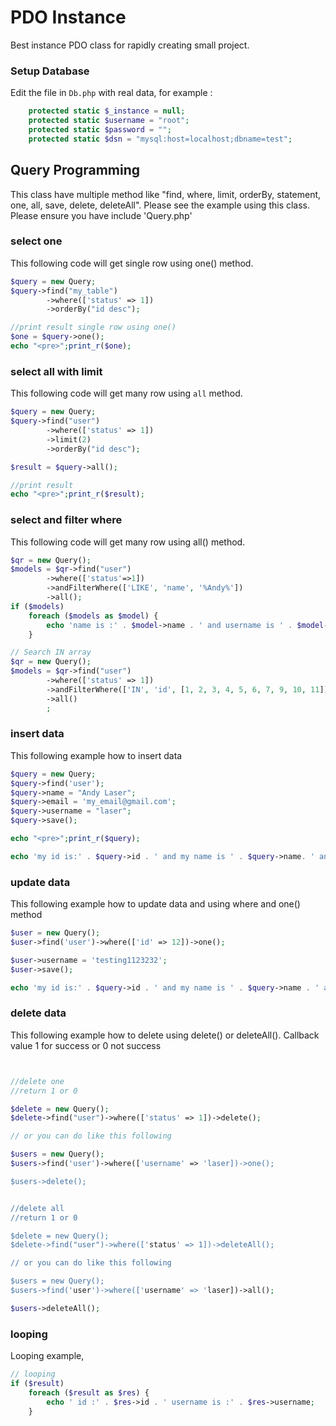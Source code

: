 PDO Instance
============================

Best instance PDO class for rapidly creating small project.


### Setup Database

Edit the file in `Db.php` with real data, for example :

```php
    protected static $_instance = null;
    protected static $username = "root";
    protected static $password = "";
    protected static $dsn = "mysql:host=localhost;dbname=test";
```

Query Programming
-------------

This class have multiple method like "find, where, limit, orderBy, statement, one, all, save, delete, deleteAll". Please see the example using this class.
Please ensure you have include 'Query.php'

### select one

This following code will get single row using one() method.
```php
$query = new Query;
$query->find("my_table")
        ->where(['status' => 1])
        ->orderBy("id desc");

//print result single row using one()
$one = $query->one();
echo "<pre>";print_r($one);

```


### select all with limit


This following code will get many row using `all` method.
```php
$query = new Query;
$query->find("user")
        ->where(['status' => 1])
        ->limit(2)
        ->orderBy("id desc");

$result = $query->all();

//print result
echo "<pre>";print_r($result);
```

### select and filter where


This following code will get many row using all() method.
```php
$qr = new Query();
$models = $qr->find("user")
        ->where(['status'=>1])
        ->andFilterWhere(['LIKE', 'name', '%Andy%'])
        ->all();
if ($models)
    foreach ($models as $model) {
        echo 'name is :' . $model->name . ' and username is ' . $model->username . ' <p>';
    }

// Search IN array
$qr = new Query();
$models = $qr->find("user")
        ->where(['status' => 1])
        ->andFilterWhere(['IN', 'id', [1, 2, 3, 4, 5, 6, 7, 9, 10, 11]])
        ->all()
        ;
```

### insert data

This following example how to insert data 
```php
$query = new Query;
$query->find('user');
$query->name = "Andy Laser";
$query->email = 'my_email@gmail.com';
$query->username = "laser";
$query->save();

echo "<pre>";print_r($query);

echo 'my id is:' . $query->id . ' and my name is ' . $query->name. ' and table name is ' . $query->table;

```


### update data

This following example how to update data and using where and one() method
```php
$user = new Query();
$user->find('user')->where(['id' => 12])->one();

$user->username = 'testing1123232';
$user->save();

echo 'my id is:' . $query->id . ' and my name is ' . $query->name . ' and table name is ' . $query->table;
```


### delete data

This following example how to delete using delete() or deleteAll(). 
Callback value 1 for success or 0 not success
```php


//delete one
//return 1 or 0

$delete = new Query();
$delete->find("user")->where(['status' => 1])->delete();

// or you can do like this following

$users = new Query();
$users->find('user')->where(['username' => 'laser])->one();

$users->delete();


//delete all
//return 1 or 0

$delete = new Query();
$delete->find("user")->where(['status' => 1])->deleteAll();

// or you can do like this following

$users = new Query();
$users->find('user')->where(['username' => 'laser])->all();

$users->deleteAll();


```



### looping


Looping example,

```php
// looping
if ($result)
    foreach ($result as $res) {
        echo ' id :' . $res->id . ' username is :' . $res->username;
    }

```